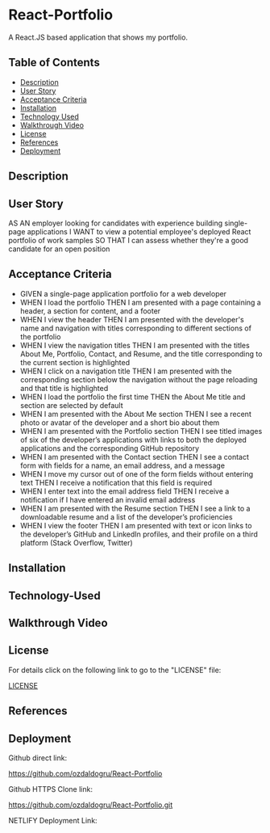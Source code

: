 # React-Portfolio

A React.JS based application that shows my portfolio.

## Table of Contents

- [Description](#Description)
- [User Story](#User-Story)
- [Acceptance Criteria](#Acceptance-Criteria)
- [Installation](#installation)
- [Technology Used](#technology-used)
- [Walkthrough Video](#Walkthrough-video)
- [License](#license)
- [References](#references)
- [Deployment](#deployment)

## Description

## User Story

AS AN employer looking for candidates with experience building single-page applications
I WANT to view a potential employee's deployed React portfolio of work samples
SO THAT I can assess whether they're a good candidate for an open position

## Acceptance Criteria

- GIVEN a single-page application portfolio for a web developer
- WHEN I load the portfolio THEN I am presented with a page containing a header, a section for content, and a footer
- WHEN I view the header THEN I am presented with the developer's name and navigation with titles corresponding to different sections of the portfolio
- WHEN I view the navigation titles THEN I am presented with the titles About Me, Portfolio, Contact, and Resume, and the title corresponding to the current section is highlighted
- WHEN I click on a navigation title THEN I am presented with the corresponding section below the navigation without the page reloading and that title is highlighted
- WHEN I load the portfolio the first time THEN the About Me title and section are selected by default
- WHEN I am presented with the About Me section THEN I see a recent photo or avatar of the developer and a short bio about them
- WHEN I am presented with the Portfolio section THEN I see titled images of six of the developer’s applications with links to both the deployed applications and the corresponding GitHub repository
- WHEN I am presented with the Contact section THEN I see a contact form with fields for a name, an email address, and a message
- WHEN I move my cursor out of one of the form fields without entering text THEN I receive a notification that this field is required
- WHEN I enter text into the email address field THEN I receive a notification if I have entered an invalid email address
- WHEN I am presented with the Resume section THEN I see a link to a downloadable resume and a list of the developer’s proficiencies
- WHEN I view the footer THEN I am presented with text or icon links to the developer’s GitHub and LinkedIn profiles, and their profile on a third platform (Stack Overflow, Twitter)

## Installation

## Technology-Used

## Walkthrough Video

## License

For details click on the following link to go to the "LICENSE" file:

[LICENSE](./LICENSE)

## References

## Deployment

Github direct link:

https://github.com/ozdaldogru/React-Portfolio

Github HTTPS Clone link:

https://github.com/ozdaldogru/React-Portfolio.git

NETLIFY Deployment Link:

